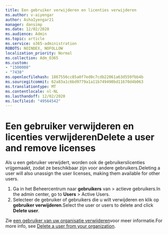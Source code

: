 ```yaml
---
title: Een gebruiker verwijderen en licenties verwijderen
ms.author: v-aiyengar
author: AshaIyengar21
manager: dansimp
ms.date: 12/02/2020
ms.audience: Admin
ms.topic: article
ms.service: o365-administration
ROBOTS: NOINDEX, NOFOLLOW
localization_priority: Normal
ms.collection: Adm_O365
ms.custom:
- "1500008"
- "7438"
ms.openlocfilehash: 1867556cc85a0f7ed0c7cdb22061a63d559fbb4b
ms.sourcegitcommit: 62a83a1c6bd9779a1a11b749490bd11670d4b063
ms.translationtype: MT
ms.contentlocale: nl-NL
ms.lasthandoff: 12/02/2020
ms.locfileid: "49564542"
---
```

# <a name="delete-a-user-and-remove-licenses"></a><span data-ttu-id="2fc6d-102">Een gebruiker verwijderen en licenties verwijderen</span><span class="sxs-lookup"><span data-stu-id="2fc6d-102">Delete a user and remove licenses</span></span>

<span data-ttu-id="2fc6d-103">Als u een gebruiker verwijdert, worden ook de gebruikerslicenties vrijgemaakt, zodat ze beschikbaar zijn voor andere gebruikers.</span><span class="sxs-lookup"><span data-stu-id="2fc6d-103">Deleting a user will also unassign the user licenses, making them available for other users.</span></span> 
1. <span data-ttu-id="2fc6d-104">Ga in het Beheercentrum naar **gebruikers** van > actieve gebruikers.</span><span class="sxs-lookup"><span data-stu-id="2fc6d-104">In the admin center, go to **Users** > Active Users.</span></span>
1. <span data-ttu-id="2fc6d-105">Selecteer de gebruiker of gebruikers die u wilt verwijderen en klik op **gebruiker verwijderen**.</span><span class="sxs-lookup"><span data-stu-id="2fc6d-105">Select the user or users to delete and click **Delete user**.</span></span>

<span data-ttu-id="2fc6d-106">Zie [een gebruiker van uw organisatie verwijderen](https://docs.microsoft.com/microsoft-365/admin/add-users/delete-a-user)voor meer informatie.</span><span class="sxs-lookup"><span data-stu-id="2fc6d-106">For more info, see [Delete a user from your organization](https://docs.microsoft.com/microsoft-365/admin/add-users/delete-a-user).</span></span> 